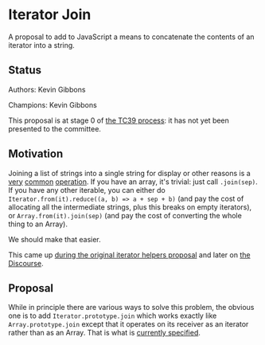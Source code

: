 # Iterator Join

A proposal to add to JavaScript a means to concatenate the contents of an iterator into a string.

## Status

Authors: Kevin Gibbons

Champions: Kevin Gibbons

This proposal is at stage 0 of [the TC39 process](https://tc39.es/process-document/): it has not yet been presented to the committee.

## Motivation

Joining a list of strings into a single string for display or other reasons is a [very](https://github.com/search?q=%2FArray%5C.from%5C%28%5Cw%2B%5C.keys%5C%28%5C%29%5C%29%5C.join%5C%28%2F+%28lang%3Ajs+OR+lang%3Ats%29+-is%3Afork&type=code) [common](https://github.com/search?q=%2FArray%5C.from%5C%28%5Cw%2B%5C.values%5C%28%5C%29%5C%29%5C.join%5C%28%2F+%28lang%3Ajs+OR+lang%3Ats%29+-is%3Afork&type=code) [operation](https://github.com/search?q=%2FArray%5C.from%5C%28%5Cw%2B%5C.entries%5C%28%5C%29%5C%29%5C.map%5C%28.*%5C.join%5C%28%2F+%28lang%3Ajs+OR+lang%3Ats%29+-is%3Afork&type=code). If you have an array, it's trivial: just call `.join(sep)`. If you have any other iterable, you can either do `Iterator.from(it).reduce((a, b) => a + sep + b)` (and pay the cost of allocating all the intermediate strings, plus this breaks on empty iterators), or `Array.from(it).join(sep)` (and pay the cost of converting the whole thing to an Array).

We should make that easier.

This came up [during the original iterator helpers proposal](https://github.com/tc39/proposal-iterator-helpers/issues/294) and later on [the Discourse](https://es.discourse.group/t/iterator-prototype-join/2453).

## Proposal

While in principle there are various ways to solve this problem, the obvious one is to add `Iterator.prototype.join` which works exactly like `Array.prototype.join` except that it operates on its receiver as an iterator rather than as an Array. That is what is [currently specified](https://bakkot.github.io/proposal-iterator-join/).
